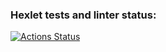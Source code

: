 ### Hexlet tests and linter status:
[![Actions Status](https://github.com/TashaSlon/layout-designer-project-lvl2/workflows/hexlet-check/badge.svg)](https://github.com/TashaSlon/layout-designer-project-lvl2/actions)